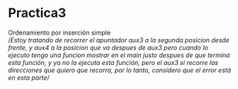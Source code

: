 # Practica3
Ordenamiento por inserción simple  
            /*Estoy tratando de recorrer el apuntador aux3 a la segunda posicion desde frente, y aux4 a la posicion que va
            despues de aux3 pero cuando lo ejecuto tengo una funcion mostrar en el main justo despues de que termina
            esta función, y ya no la ejecuta esta función, pero el aux3 si recorre las direcciones que quiero que
            recorra, por lo tanto, considero que el error está en esta parte*/

